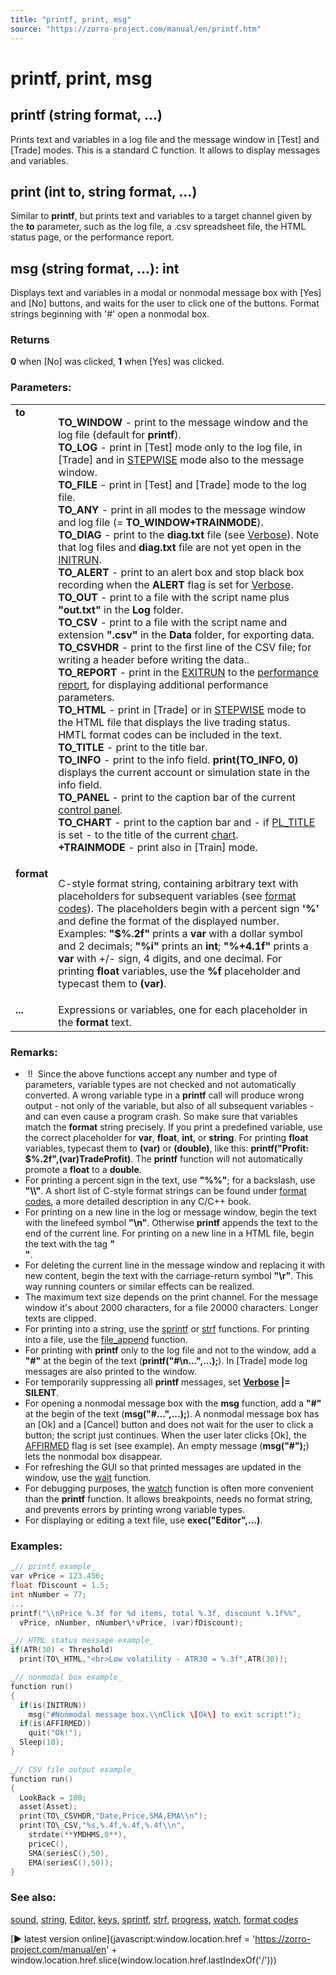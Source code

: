 ```yaml
---
title: "printf, print, msg"
source: "https://zorro-project.com/manual/en/printf.htm"
---
```


# printf, print, msg

## printf (string format, ...)

Prints text and variables in a log file and the message window in \[Test\] and \[Trade\] modes. This is a standard C function. It allows to display messages and variables.  

## print (int to, string format, ...)

Similar to **printf**, but prints text and variables to a target channel given by the **to** parameter, such as the log file, a .csv spreadsheet file, the HTML status page, or the performance report.

## msg (string format, ...): int

Displays text and variables in a modal or nonmodal message box with \[Yes\] and \[No\] buttons, and waits for the user to click one of the buttons. Format strings beginning with '#' open a nonmodal box.

### Returns

**0** when \[No\] was clicked, **1** when \[Yes\] was clicked.

### Parameters:

<table border="0" cellpadding="2" cellspacing="2"><tbody><tr valign="top"><td><strong>to</strong></td><td><p><strong>TO_WINDOW</strong> - print to the message window and the log file (default for <strong>printf</strong>).<br><strong>TO_LOG</strong> - print in [<span class="tast">Test</span>] mode only to the log file, in [<span class="tast">Trade</span>] and in <a href="mode.htm">STEPWISE</a> mode also to the message window.<br><strong>TO_FILE</strong> - print in [<span class="tast">Test</span>] and [<span class="tast">Trade</span>] mode to the log file.<br><strong>TO_ANY</strong> - print in all modes to the message window and log file (= <strong>TO_WINDOW+TRAINMODE</strong>).<br><strong>TO_DIAG</strong> - print to the <strong>diag.txt</strong> file (see <a href="verbose.htm">Verbose</a>). Note that log files and <strong>diag.txt</strong> file are not yet open in the <a href="is.htm">INITRUN</a>.<br><strong>TO_ALERT</strong> - print to an alert box and stop black box recording when the <strong>ALERT</strong> flag is set for <a href="verbose.htm">Verbose</a>.<br><strong>TO_OUT</strong> - print to a file with the script name plus <strong>"out.txt"</strong> in the <strong>Log</strong> folder.<br><strong></strong><strong>TO_CSV</strong> - print to a file with the script name and extension <strong>".csv"</strong> in the <strong>Data</strong> folder, for exporting data.<br><strong>TO_CSVHDR</strong> - print to the first line of the CSV file; for writing a header before writing the data..<br><strong>TO_REPORT</strong> - print in the <a href="is.htm">EXITRUN</a> to the <a href="performance.htm">performance report</a>, for displaying additional performance parameters.<br><strong>TO_HTML</strong> - print in [<span class="tast">Trade</span>] or in <a href="mode.htm">STEPWISE</a> mode to the HTML file that displays the live trading status. HMTL format codes can be included in the text.<br><strong>TO_TITLE</strong> - print to the title bar.<br><strong>TO_INFO</strong> - print to the info field. <strong>print(TO_INFO, 0)</strong> displays the current account or simulation state in the info field.<br><strong>TO_PANEL</strong> - print to the caption bar of the current <a href="panel.htm">control panel</a>.<br><strong>TO_CHART</strong> - print to the caption bar and - if <a href="plotmode.htm">PL_TITLE</a> is set - to the title of the current <a href="chart.htm">chart</a>.<br><strong>+TRAINMODE</strong> - print also in [<span class="tast">Train</span>] mode.</p></td></tr><tr valign="top"><td><strong>format</strong></td><td><p>C-style format string, containing arbitrary text with placeholders for subsequent variables (see <a href="format.htm">format codes</a>). The placeholders begin with a percent sign <strong>'%'</strong> and define the format of the displayed number. Examples: <strong>"$%.2f"</strong> prints a <strong>var</strong> with a dollar symbol and 2 decimals; <strong>"%i"</strong> prints an <strong>int</strong>; <strong>"%+4.1f"</strong> prints a <strong>var</strong> with +/- sign, 4 digits, and one decimal. For printing <strong>float</strong> variables, use the <strong>%f</strong> placeholder and typecast them to <strong>(var)</strong>.<br><b></b><b></b></p></td></tr><tr valign="top"><td><strong>...</strong></td><td>Expressions or variables, one for each placeholder in the <strong>format</strong> text.</td></tr></tbody></table>

### Remarks:

*    !!  Since the above functions accept any number and type of parameters, variable types are not checked and not automatically converted. A wrong variable type in a **printf** call will produce wrong output - not only of the variable, but also of all subsequent variables - and can even cause a program crash. So make sure that variables match the **format** string precisely. If you print a predefined variable, use the correct placeholder for **var**, **float**, **int**, or **string**. For printing **float** variables, typecast them to **(var)** or **(double)**, like this: **printf("Profit: $%.2f",(var)TradeProfit)**. The **printf** function will not automatically promote a **float** to a **double**.
*   For printing a percent sign in the text, use **"%%"**; for a backslash, use **"\\\\"**. A short list of C-style format strings can be found under [format codes](116_Statistics_Transformations.md), a more detailed description in any C/C++ book.
*   For printing on a new line in the log or message window, begin the text with the linefeed symbol **"\\n"**. Otherwise **printf** appends the text to the end of the current line. For printing on a new line in a HTML file, begin the text with the tag **"<br>"**.
*   For deleting the current line in the message window and replacing it with new content, begin the text with the carriage-return symbol **"\\r"**. This way running counters or similar effects can be realized.
*   The maximum text size depends on the print channel. For the message window it's about 2000 characters, for a file 20000 characters. Longer texts are clipped.
*   For printing into a string, use the [sprintf](str_.hmt) or [strf](str_.hmt) functions. For printing into a file, use the [file\_append](158_File_access.md) function.
*   For printing with **printf** only to the log file and not to the window, add a **"#"** at the begin of the text (**printf("#\\n...",...);**). In \[Trade\] mode log messages are also printed to the window.
*   For temporarily suppressing all **printf** messages, set **[Verbose](199_Verbose.md) |= SILENT**.
*   For opening a nonmodal message box with the **msg** function, add a **"#"** at the begin of the text (**msg("#...",...);**). A nonmodal message box has an \[Ok\] and a \[Cancel\] button and does not wait for the user to click a button; the script just continues. When the user later clicks \[Ok\], the [AFFIRMED](013_Asset_Account_Lists.md) flag is set (see example). An empty message (**msg("#");**) lets the nonmodal box disappear.
*   For refreshing the GUI so that printed messages are updated in the window, use the [wait](sleep.md) function.
*   For debugging purposes, the [watch](166_watch.md) function is often more convenient than the **printf** function. It allows breakpoints, needs no format string, and prevents errors by printing wrong variable types.
*   For displaying or editing a text file, use **exec("Editor",...)**.

### Examples:

```c
_// printf example_
var vPrice = 123.456;
float fDiscount = 1.5;
int nNumber = 77;
...
printf("\\nPrice %.3f for %d items, total %.3f, discount %.1f%%",
  vPrice, nNumber, nNumber\*vPrice, (var)fDiscount);
```
```c
_// HTML status message example_
if(ATR(30) < Threshold)
  print(TO\_HTML,"<br>Low volatility - ATR30 = %.3f",ATR(30));
```
```c
_// nonmodal box example_
function run()
{
  if(is(INITRUN))
    msg("#Nonmodal message box.\\nClick \[Ok\] to exit script!");
  if(is(AFFIRMED))
    quit("Ok!");
  Sleep(10);
}
```
```c
_// CSV file output example_
function run()
{
  LookBack = 100;
  asset(Asset);
  print(TO\_CSVHDR,"Date,Price,SMA,EMA\\n");
  print(TO\_CSV,"%s,%.4f,%.4f,%.4f\\n",
    strdate(**YMDHMS,0**),
    priceC(),
    SMA(seriesC(),50),
    EMA(seriesC(),50));
}
```

### See also:

[sound](145_sound.md), [string](aarray.htm#string), [Editor](151_exec.md), [keys](152_keys.md), [sprintf](str_.md), [strf](str_.md), [progress](144_progress.md), [watch](166_watch.md), [format codes](116_Statistics_Transformations.md)

[► latest version online](javascript:window.location.href = 'https://zorro-project.com/manual/en' + window.location.href.slice\(window.location.href.lastIndexOf\('/'\)\))